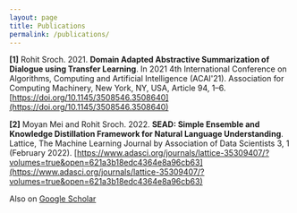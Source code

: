 ```yaml
---
layout: page
title: Publications
permalink: /publications/
---
```


**[1]** Rohit Sroch. 2021. **Domain Adapted Abstractive Summarization of Dialogue using Transfer Learning**. In 2021 4th International Conference on Algorithms, Computing and Artificial Intelligence (ACAI'21). Association for Computing Machinery, New York, NY, USA, Article 94, 1–6. [https://doi.org/10.1145/3508546.3508640](https://doi.org/10.1145/3508546.3508640)

**[2]** Moyan Mei and Rohit Sroch. 2022. **SEAD: Simple Ensemble and Knowledge Distillation Framework for Natural Language Understanding**. Lattice, The Machine Learning Journal by Association of Data Scientists 3, 1 (February 2022). [https://www.adasci.org/journals/lattice-35309407/?volumes=true&open=621a3b18edc4364e8a96cb63](https://www.adasci.org/journals/lattice-35309407/?volumes=true&open=621a3b18edc4364e8a96cb63)

Also on [Google Scholar](https://scholar.google.com/citations?user=InqxsuEAAAAJ&hl=en&oi=sra)
